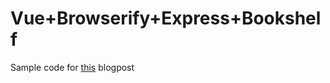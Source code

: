 # Vue+Browserify+Express+Bookshelf

Sample code for [this](https://sombriks.blogspot.com.br/2016/12/o-tempo-passa-o-tempo-vue-uma.html) blogpost
